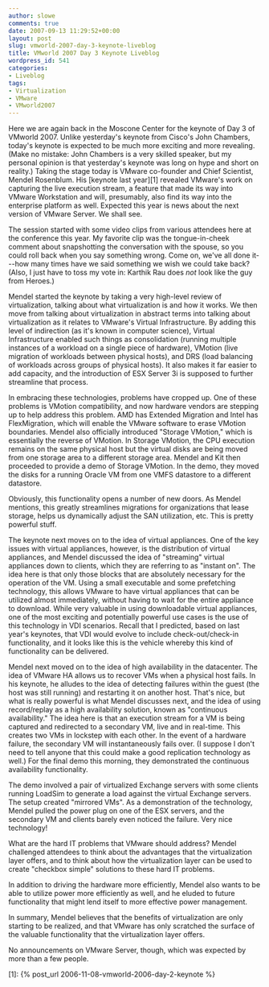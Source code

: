 ```yaml
---
author: slowe
comments: true
date: 2007-09-13 11:29:52+00:00
layout: post
slug: vmworld-2007-day-3-keynote-liveblog
title: VMworld 2007 Day 3 Keynote Liveblog
wordpress_id: 541
categories:
- Liveblog
tags:
- Virtualization
- VMware
- VMworld2007
---
```


Here we are again back in the Moscone Center for the keynote of Day 3 of VMworld 2007. Unlike yesterday's keynote from Cisco's John Chambers, today's keynote is expected to be much more exciting and more revealing. (Make no mistake: John Chambers is a very skilled speaker, but my personal opinion is that yesterday's keynote was long on hype and short on reality.) Taking the stage today is VMware co-founder and Chief Scientist, Mendel Rosenblum. His [keynote last year][1] revealed VMware's work on capturing the live execution stream, a feature that made its way into VMware Workstation and will, presumably, also find its way into the enterprise platform as well. Expected this year is news about the next version of VMware Server. We shall see.

The session started with some video clips from various attendees here at the conference this year. My favorite clip was the tongue-in-cheek comment about snapshotting the conversation with the spouse, so you could roll back when you say something wrong. Come on, we've all done it---how many times have we said something we wish we could take back? (Also, I just have to toss my vote in: Karthik Rau does _not_ look like the guy from Heroes.)

Mendel started the keynote by taking a very high-level review of virtualization, talking about what virtualization is and how it works. We then move from talking about virtualization in abstract terms into talking about virtualization as it relates to VMware's Virtual Infrastructure. By adding this level of indirection (as it's known in computer science), Virtual Infrastructure enabled such things as consolidation (running multiple instances of a workload on a single piece of hardware), VMotion (live migration of workloads between physical hosts), and DRS (load balancing of workloads across groups of physical hosts). It also makes it far easier to add capacity, and the introduction of ESX Server 3i is supposed to further streamline that process.

In embracing these technologies, problems have cropped up. One of these problems is VMotion compatibility, and now hardware vendors are stepping up to help address this problem. AMD has Extended Migration and Intel has FlexMigration, which will enable the VMware software to erase VMotion boundaries. Mendel also officially introduced "Storage VMotion," which is essentially the reverse of VMotion. In Storage VMotion, the CPU execution remains on the same physical host but the virtual disks are being moved from one storage area to a different storage area. Mendel and Kit then proceeded to provide a demo of Storage VMotion. In the demo, they moved the disks for a running Oracle VM from one VMFS datastore to a different datastore.

Obviously, this functionality opens a number of new doors. As Mendel mentions, this greatly streamlines migrations for organizations that lease storage, helps us dynamically adjust the SAN utilization, etc. This is pretty powerful stuff.

The keynote next moves on to the idea of virtual appliances. One of the key issues with virtual appliances, however, is the distribution of virtual appliances, and Mendel discussed the idea of "streaming" virtual appliances down to clients, which they are referring to as "instant on". The idea here is that only those blocks that are absolutely necessary for the operation of the VM. Using a small executable and some prefetching technology, this allows VMware to have virtual appliances that can be utilized almost immediately, without having to wait for the entire appliance to download. While very valuable in using downloadable virtual appliances, one of the most exciting and potentially powerful use cases is the use of this technology in VDI scenarios. Recall that I predicted, based on last year's keynotes, that VDI would evolve to include check-out/check-in functionality, and it looks like this is the vehicle whereby this kind of functionality can be delivered.

Mendel next moved on to the idea of high availability in the datacenter. The idea of VMware HA allows us to recover VMs when a physical host fails. In his keynote, he alludes to the idea of detecting failures within the guest (the host was still running) and restarting it on another host. That's nice, but what is really powerful is what Mendel discusses next, and the idea of using record/replay as a high availability solution, known as "continuous availability." The idea here is that an execution stream for a VM is being captured and redirected to a secondary VM, live and in real-time. This creates two VMs in lockstep with each other. In the event of a hardware failure, the secondary VM will instantaneously fails over. (I suppose I don't need to tell anyone that this could make a good replication technology as well.) For the final demo this morning, they demonstrated the continuous availability functionality.

The demo involved a pair of virtualized Exchange servers with some clients running LoadSim to generate a load against the virtual Exchange servers. The setup created "mirrored VMs". As a demonstration of the technology, Mendel pulled the power plug on one of the ESX servers, and the secondary VM and clients barely even noticed the failure. Very nice technology!

What are the hard IT problems that VMware should address? Mendel challenged attendees to think about the advantages that the virtualization layer offers, and to think about how the virtualization layer can be used to create "checkbox simple" solutions to these hard IT problems.

In addition to driving the hardware more efficiently, Mendel also wants to be able to utilize power more efficiently as well, and he eluded to future functionality that might lend itself to more effective power management.

In summary, Mendel believes that the benefits of virtualization are only starting to be realized, and that VMware has only scratched the surface of the valuable functionality that the virtualization layer offers.

No announcements on VMware Server, though, which was expected by more than a few people.

[1]: {% post_url 2006-11-08-vmworld-2006-day-2-keynote %}

